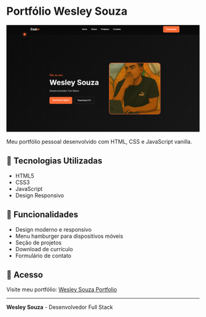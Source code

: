 # Portfólio Wesley Souza

![Portfolio Preview](images/PORTIFOLIO.png)

Meu portfólio pessoal desenvolvido com HTML, CSS e JavaScript vanilla.

## 🚀 Tecnologias Utilizadas

- HTML5
- CSS3
- JavaScript
- Design Responsivo

## 📱 Funcionalidades

- Design moderno e responsivo
- Menu hamburger para dispositivos móveis
- Seção de projetos
- Download de currículo
- Formulário de contato

## 🔗 Acesso

Visite meu portfólio: [Wesley Souza Portfolio](https://github.com/WesleySDev)

---

**Wesley Souza** - Desenvolvedor Full Stack
